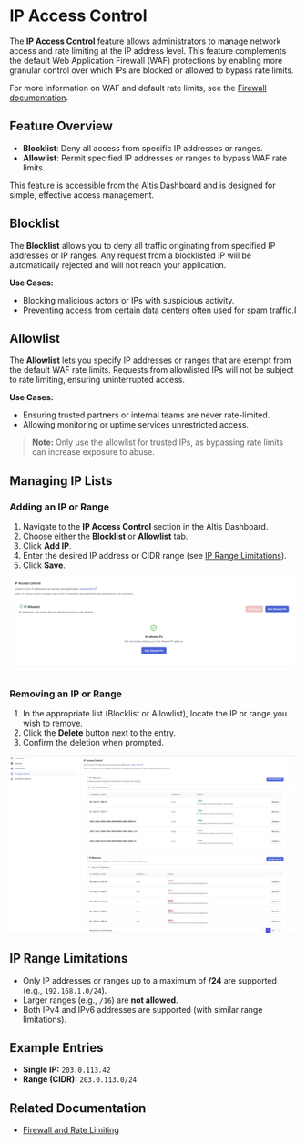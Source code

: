 # IP Access Control

The **IP Access Control** feature allows administrators to manage
network access and rate limiting at the IP address level. This feature
complements the default Web Application Firewall (WAF) protections by
enabling more granular control over which IPs are blocked or allowed to
bypass rate limits.

For more information on WAF and default rate limits, see the [Firewall documentation](https://docs.altis-dxp.com/cloud/firewall/).

## Feature Overview

- **Blocklist**: Deny all access from specific IP addresses or ranges.
- **Allowlist**: Permit specified IP addresses or ranges to bypass WAF rate limits.

This feature is accessible from the Altis Dashboard and is designed for
simple, effective access management.

## Blocklist

The **Blocklist** allows you to deny all traffic originating from specified IP addresses or IP ranges. Any
request from a blocklisted IP will be automatically rejected and will not reach your application.

**Use Cases:**

- Blocking malicious actors or IPs with suspicious activity.
- Preventing access from certain data centers often used for spam traffic.I

## Allowlist

The **Allowlist** lets you specify IP addresses or ranges that are exempt from the default WAF rate limits. Requests from allowlisted IPs will not be subject to rate limiting, ensuring uninterrupted access.

**Use Cases:**

- Ensuring trusted partners or internal teams are never rate-limited.
- Allowing monitoring or uptime services unrestricted access.

> **Note:** Only use the allowlist for trusted IPs, as bypassing rate limits can increase exposure to abuse.

## Managing IP Lists

### Adding an IP or Range

1. Navigate to the **IP Access Control** section in the Altis Dashboard.
2. Choose either the **Blocklist** or **Allowlist** tab.
3. Click **Add IP**.
4. Enter the desired IP address or CIDR range (see [IP Range Limitations](#ip-range-limitations)).
5. Click **Save**.

![Screenshot of the Access Control IP section](../assets/access-control-ip.png)

### Removing an IP or Range

1. In the appropriate list (Blocklist or Allowlist), locate the IP or range you wish to remove.
2. Click the **Delete** button next to the entry.
3. Confirm the deletion when prompted.

![Screenshot of the Access Control IP delete](../assets/remove-ips.png)

## IP Range Limitations

- Only IP addresses or ranges up to a maximum of **/24** are supported (e.g., `192.168.1.0/24`).
- Larger ranges (e.g., `/16`) are **not allowed**.
- Both IPv4 and IPv6 addresses are supported (with similar range limitations).

## Example Entries

- **Single IP:** `203.0.113.42`
- **Range (CIDR):** `203.0.113.0/24`

## Related Documentation

- [Firewall and Rate Limiting](https://docs.altis-dxp.com/cloud/firewall/)

